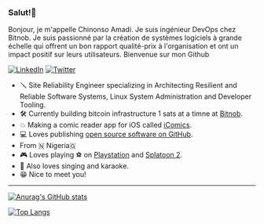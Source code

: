 ### Salut!👋

 Bonjour, je m'appelle Chinonso Amadi. Je suis ingénieur DevOps chez Bitnob. Je suis passionné par la création de systèmes logiciels à grande échelle qui offrent un bon rapport qualité-prix à l'organisation et ont un impact positif sur leurs utilisateurs. Bienvenue sur mon Github
 
<p align="left">
<a href="https://www.linkedin.com/in/justice-amadi/">
<img src="https://img.shields.io/badge/-LinkedIn-%233781da" alt="LinkedIn"/></a> 
 
<a href="https://www.twitter.com/jackhoudini__">
<img src="https://img.shields.io/badge/-Twitter-%231DA1F2" alt="Twitter" /></a> 
</p>

* 🪛 Site Reliability Engineer specializing in Architecting Resilient and Reliable Software Systems, Linux System Administration and Developer Tooling.
* 🛠️ Currently building bitcoin infrastructure  1 sats at a timne at [Bitnob](https://github.com/bitnob).
* 💥 Making a comic reader app for iOS called [iComics](https://icomics.co).
* 💻 Loves publishing [open source software on GitHub](https://github.com/NonsoAmadi10?tab=repositories&type=source).
* From 🇳 Nigeria🇬 
* 🎮 Loves playing ⚽ on  [Playstation](https://store.playstation.com/en-gb/pages/latest) and [Splatoon 2](https://www.nintendo.com/games/detail/splatoon-2-switch/).
* 🎤 Also loves singing and karaoke.
* 😁 Nice to meet you!

------------------------------------------------------------------------------------------------------------------------------------------------------------------
 [![Anurag's GitHub stats](https://github-readme-stats.vercel.app/api?username=NonsoAmadi10&show_icons=true&theme=radical)](https://github.com/anuraghazra/github-readme-stats)  
 
 
 [![Top Langs](https://github-readme-stats.vercel.app/api/top-langs/?username=NonsoAmadi10&hide=css,html)](https://github.com/anuraghazra/github-readme-stats) 



